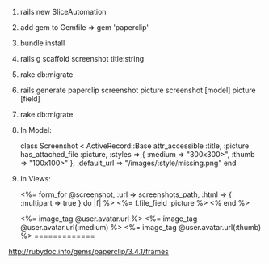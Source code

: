 1. rails new SliceAutomation

1. add gem to Gemfile => gem 'paperclip'

1. bundle install

1. rails g scaffold screenshot title:string

1. rake db:migrate

1. rails generate paperclip screenshot picture
screenshot [model]
picture [field]

1. rake db:migrate 

1. In Model:

    class Screenshot < ActiveRecord::Base
    attr_accessible :title, :picture
    has_attached_file :picture, :styles => { :medium => "300x300>", :thumb => "100x100>" }, :default_url => "/images/:style/missing.png"
    end

1. In Views:

    <%= form_for @screenshot, :url => screenshots_path, :html => { :multipart => true } do |f| %>
    <%= f.file_field :picture %>
    <% end %>

    <%= image_tag @user.avatar.url %>
    <%= image_tag @user.avatar.url(:medium) %>
    <%= image_tag @user.avatar.url(:thumb) %>
=============

http://rubydoc.info/gems/paperclip/3.4.1/frames
